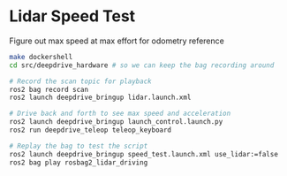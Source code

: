 # Lidar Speed Test

Figure out max speed at max effort for odometry reference

```sh
make dockershell
cd src/deepdrive_hardware # so we can keep the bag recording around

# Record the scan topic for playback
ros2 bag record scan
ros2 launch deepdrive_bringup lidar.launch.xml

# Drive back and forth to see max speed and acceleration
ros2 launch deepdrive_bringup launch_control.launch.py
ros2 run deepdrive_teleop teleop_keyboard

# Replay the bag to test the script
ros2 launch deepdrive_bringup speed_test.launch.xml use_lidar:=false
ros2 bag play rosbag2_lidar_driving
```
